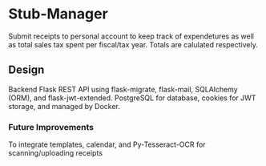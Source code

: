 # Stub-Manager

Submit receipts to personal account to keep track of expendetures as well as total sales tax spent per fiscal/tax year.
Totals are calulated respectively.

## Design

Backend Flask REST API using flask-migrate, flask-mail, SQLAlchemy (ORM), and flask-jwt-extended. PostgreSQL for database, cookies for JWT storage, and managed by Docker.

### Future Improvements

To integrate templates, calendar, and Py-Tesseract-OCR for scanning/uploading receipts
